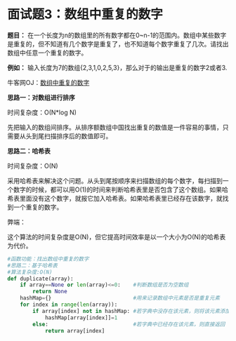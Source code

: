 # 面试题3：数组中重复的数字

**题目：** 在一个长度为n的数组里的所有数字都在0~n-1的范围内。数组中某些数字是重复的，但不知道有几个数字是重复了，也不知道每个数字重复了几次。请找出数组中任意一个重复的数字。



**例如：** 输入长度为7的数组{2,3,1,0,2,5,3}，那么对于的输出是重复的数字2或者3.



牛客网OJ：[数组中重复的数字](https://www.nowcoder.com/practice/623a5ac0ea5b4e5f95552655361ae0a8?tpId=13&tqId=11203&rp=2&ru=%2Fta%2Fcoding-interviews&qru=%2Fta%2Fcoding-interviews%2Fquestion-ranking)



**思路一：对数组进行排序**

时间复杂度：O(N*log N)

先把输入的数组间排序。从排序额数组中国找出重复的数值是一件容易的事情，只需要从头到尾扫描排序后的数值即可。



**思路二：哈希表**

时间复杂度：O(N)

采用哈希表来解决这个问题。从头到尾按顺序来扫描数组的每个数字，每扫描到一个数字的时候，都可以用O(1)的时间来判断哈希表里是否包含了这个数组。如果哈希表里面没有这个数字，就报它加入哈希表。如果哈希表里已经存在该数字，就找到一个重复的数字。

弊端：

这个算法的时间复杂度是O(N)，但它提高时间效率是以一个大小为O(N)的哈希表为代价。

```python
#函数功能：找出数组中重复的数字
#思路二：基于哈希表
#算法复杂度:O(N)
def duplicate(array):
    if array==None or len(array)<=0:    #判断数组是否为空数组
        return None
    hashMap={}                          #用来记录数组中元素是否是重复元素
    for index in range(len(array)):
        if array[index] not in hashMap: #若字典中没存在该元素，则将该元素添加到字典中
            hashMap[array[index]]=1
        else:                           #若字典中已经存在该元素，则直接返回
            return array[index]
```

